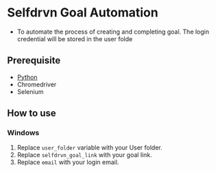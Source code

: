 # Selfdrvn Goal Automation
- To automate the process of creating and completing goal. The login credential will be stored in the user folde

## Prerequisite
- [Python](https://www.python.org/downloads/)
- Chromedriver
- Selenium

## How to use

### Windows
1. Replace `user_folder` variable with your User folder.
2. Replace `selfdrvn_goal_link` with your goal link.
3. Replace `email` with your login email.
